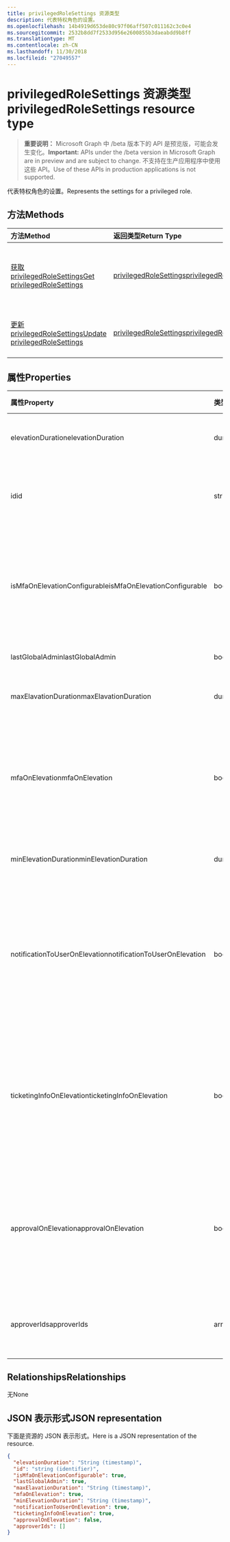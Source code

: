 ```yaml
---
title: privilegedRoleSettings 资源类型
description: 代表特权角色的设置。
ms.openlocfilehash: 14b4919d653de80c97f06aff507c011162c3c0e4
ms.sourcegitcommit: 2532b8dd7f2533d956e2600855b3daeabdd9b8ff
ms.translationtype: MT
ms.contentlocale: zh-CN
ms.lasthandoff: 11/30/2018
ms.locfileid: "27049557"
---
```

# <a name="privilegedrolesettings-resource-type"></a><span data-ttu-id="a0405-103">privilegedRoleSettings 资源类型</span><span class="sxs-lookup"><span data-stu-id="a0405-103">privilegedRoleSettings resource type</span></span>

> <span data-ttu-id="a0405-104">**重要说明：** Microsoft Graph 中 /beta 版本下的 API 是预览版，可能会发生变化。</span><span class="sxs-lookup"><span data-stu-id="a0405-104">**Important:** APIs under the /beta version in Microsoft Graph are in preview and are subject to change.</span></span> <span data-ttu-id="a0405-105">不支持在生产应用程序中使用这些 API。</span><span class="sxs-lookup"><span data-stu-id="a0405-105">Use of these APIs in production applications is not supported.</span></span>

<span data-ttu-id="a0405-106">代表特权角色的设置。</span><span class="sxs-lookup"><span data-stu-id="a0405-106">Represents the settings for a privileged role.</span></span>


## <a name="methods"></a><span data-ttu-id="a0405-107">方法</span><span class="sxs-lookup"><span data-stu-id="a0405-107">Methods</span></span>

| <span data-ttu-id="a0405-108">方法</span><span class="sxs-lookup"><span data-stu-id="a0405-108">Method</span></span>           | <span data-ttu-id="a0405-109">返回类型</span><span class="sxs-lookup"><span data-stu-id="a0405-109">Return Type</span></span>    |<span data-ttu-id="a0405-110">说明</span><span class="sxs-lookup"><span data-stu-id="a0405-110">Description</span></span>|
|:---------------|:--------|:----------|
|[<span data-ttu-id="a0405-111">获取 privilegedRoleSettings</span><span class="sxs-lookup"><span data-stu-id="a0405-111">Get privilegedRoleSettings</span></span>](../api/privilegedrolesettings-get.md) | [<span data-ttu-id="a0405-112">privilegedRoleSettings</span><span class="sxs-lookup"><span data-stu-id="a0405-112">privilegedRoleSettings</span></span>](privilegedrolesettings.md) |<span data-ttu-id="a0405-113">读取属性和 privilegedRoleSettings 对象的关系。</span><span class="sxs-lookup"><span data-stu-id="a0405-113">Read properties and relationships of privilegedRoleSettings object.</span></span>|
|[<span data-ttu-id="a0405-114">更新 privilegedRoleSettings</span><span class="sxs-lookup"><span data-stu-id="a0405-114">Update privilegedRoleSettings</span></span>](../api/privilegedrolesettings-update.md) | [<span data-ttu-id="a0405-115">privilegedRoleSettings</span><span class="sxs-lookup"><span data-stu-id="a0405-115">privilegedRoleSettings</span></span>](privilegedrolesettings.md) |<span data-ttu-id="a0405-116">更新 privilegedRoleSettings 对象。</span><span class="sxs-lookup"><span data-stu-id="a0405-116">Update privilegedRoleSettings object.</span></span>|
## <a name="properties"></a><span data-ttu-id="a0405-117">属性</span><span class="sxs-lookup"><span data-stu-id="a0405-117">Properties</span></span>
| <span data-ttu-id="a0405-118">属性</span><span class="sxs-lookup"><span data-stu-id="a0405-118">Property</span></span>     | <span data-ttu-id="a0405-119">类型</span><span class="sxs-lookup"><span data-stu-id="a0405-119">Type</span></span>   |<span data-ttu-id="a0405-120">说明</span><span class="sxs-lookup"><span data-stu-id="a0405-120">Description</span></span>|
|:---------------|:--------|:----------|
|<span data-ttu-id="a0405-121">elevationDuration</span><span class="sxs-lookup"><span data-stu-id="a0405-121">elevationDuration</span></span>|<span data-ttu-id="a0405-122">duration</span><span class="sxs-lookup"><span data-stu-id="a0405-122">duration</span></span>|<span data-ttu-id="a0405-123">当激活角色持续时间。</span><span class="sxs-lookup"><span data-stu-id="a0405-123">The duration when the role is activated.</span></span>|
|<span data-ttu-id="a0405-124">id</span><span class="sxs-lookup"><span data-stu-id="a0405-124">id</span></span>|<span data-ttu-id="a0405-125">string</span><span class="sxs-lookup"><span data-stu-id="a0405-125">string</span></span>| <span data-ttu-id="a0405-126">角色设置唯一标识符。</span><span class="sxs-lookup"><span data-stu-id="a0405-126">The unique identifier for the role settings.</span></span> <span data-ttu-id="a0405-127">只读。</span><span class="sxs-lookup"><span data-stu-id="a0405-127">Read-only.</span></span>|
|<span data-ttu-id="a0405-128">isMfaOnElevationConfigurable</span><span class="sxs-lookup"><span data-stu-id="a0405-128">isMfaOnElevationConfigurable</span></span>|<span data-ttu-id="a0405-129">boolean</span><span class="sxs-lookup"><span data-stu-id="a0405-129">boolean</span></span>|<span data-ttu-id="a0405-130">**true**如果 mfaOnElevation 可配置。</span><span class="sxs-lookup"><span data-stu-id="a0405-130">**true** if mfaOnElevation is configurable.</span></span> <span data-ttu-id="a0405-131">**false**如果 mfaOnElevation 不可配置。</span><span class="sxs-lookup"><span data-stu-id="a0405-131">**false** if mfaOnElevation is not configurable.</span></span>|
|<span data-ttu-id="a0405-132">lastGlobalAdmin</span><span class="sxs-lookup"><span data-stu-id="a0405-132">lastGlobalAdmin</span></span>|<span data-ttu-id="a0405-133">boolean</span><span class="sxs-lookup"><span data-stu-id="a0405-133">boolean</span></span>|<span data-ttu-id="a0405-134">仅供内部。</span><span class="sxs-lookup"><span data-stu-id="a0405-134">Internal used only.</span></span>|
|<span data-ttu-id="a0405-135">maxElavationDuration</span><span class="sxs-lookup"><span data-stu-id="a0405-135">maxElavationDuration</span></span>|<span data-ttu-id="a0405-136">duration</span><span class="sxs-lookup"><span data-stu-id="a0405-136">duration</span></span>|<span data-ttu-id="a0405-137">激活角色的最大持续时间。</span><span class="sxs-lookup"><span data-stu-id="a0405-137">Maximal duration for the activated role.</span></span>|
|<span data-ttu-id="a0405-138">mfaOnElevation</span><span class="sxs-lookup"><span data-stu-id="a0405-138">mfaOnElevation</span></span>|<span data-ttu-id="a0405-139">boolean</span><span class="sxs-lookup"><span data-stu-id="a0405-139">boolean</span></span>|<span data-ttu-id="a0405-140">如果为**true** MFA 需要激活角色。</span><span class="sxs-lookup"><span data-stu-id="a0405-140">**true** if MFA is required to activate the role.</span></span> <span data-ttu-id="a0405-141">**false**如果 MFA 不需要激活角色。</span><span class="sxs-lookup"><span data-stu-id="a0405-141">**false** if MFA is not required to activate the role.</span></span>|
|<span data-ttu-id="a0405-142">minElevationDuration</span><span class="sxs-lookup"><span data-stu-id="a0405-142">minElevationDuration</span></span>|<span data-ttu-id="a0405-143">duration</span><span class="sxs-lookup"><span data-stu-id="a0405-143">duration</span></span>|<span data-ttu-id="a0405-144">最少持续时间激活角色。</span><span class="sxs-lookup"><span data-stu-id="a0405-144">Minimal duration for the activated role.</span></span>|
|<span data-ttu-id="a0405-145">notificationToUserOnElevation</span><span class="sxs-lookup"><span data-stu-id="a0405-145">notificationToUserOnElevation</span></span>|<span data-ttu-id="a0405-146">boolean</span><span class="sxs-lookup"><span data-stu-id="a0405-146">boolean</span></span>|<span data-ttu-id="a0405-147">**true**如果角色激活时向最终用户发送通知。</span><span class="sxs-lookup"><span data-stu-id="a0405-147">**true** if send notification to the end user when the role is activated.</span></span> <span data-ttu-id="a0405-148">**false**如果角色被激活时不发送通知。</span><span class="sxs-lookup"><span data-stu-id="a0405-148">**false** if do not send notification when the role is activated.</span></span>|
|<span data-ttu-id="a0405-149">ticketingInfoOnElevation</span><span class="sxs-lookup"><span data-stu-id="a0405-149">ticketingInfoOnElevation</span></span>|<span data-ttu-id="a0405-150">boolean</span><span class="sxs-lookup"><span data-stu-id="a0405-150">boolean</span></span>|<span data-ttu-id="a0405-151">如果为**true**时，票证信息是必需激活角色。</span><span class="sxs-lookup"><span data-stu-id="a0405-151">**true** if the ticketing information is required when activate the role.</span></span> <span data-ttu-id="a0405-152">**false**如果票证信息不需要激活角色。</span><span class="sxs-lookup"><span data-stu-id="a0405-152">**false** if the ticketing information is not required when activate the role.</span></span>|
|<span data-ttu-id="a0405-153">approvalOnElevation</span><span class="sxs-lookup"><span data-stu-id="a0405-153">approvalOnElevation</span></span>|<span data-ttu-id="a0405-154">boolean</span><span class="sxs-lookup"><span data-stu-id="a0405-154">boolean</span></span>|<span data-ttu-id="a0405-155">**true**如果情况下审批，需要激活角色。</span><span class="sxs-lookup"><span data-stu-id="a0405-155">**true** if the approval is required when activate the role.</span></span> <span data-ttu-id="a0405-156">**false**如果审批不需要激活角色。</span><span class="sxs-lookup"><span data-stu-id="a0405-156">**false** if the approval is not required when activate the role.</span></span>|
|<span data-ttu-id="a0405-157">approverIds</span><span class="sxs-lookup"><span data-stu-id="a0405-157">approverIds</span></span>|<span data-ttu-id="a0405-158">array</span><span class="sxs-lookup"><span data-stu-id="a0405-158">array</span></span>|<span data-ttu-id="a0405-159">审批 id，如果需要激活审核的列表。</span><span class="sxs-lookup"><span data-stu-id="a0405-159">List of Approval ids, if approval is required for activation.</span></span>|

## <a name="relationships"></a><span data-ttu-id="a0405-160">Relationships</span><span class="sxs-lookup"><span data-stu-id="a0405-160">Relationships</span></span>
<span data-ttu-id="a0405-161">无</span><span class="sxs-lookup"><span data-stu-id="a0405-161">None</span></span>


## <a name="json-representation"></a><span data-ttu-id="a0405-162">JSON 表示形式</span><span class="sxs-lookup"><span data-stu-id="a0405-162">JSON representation</span></span>

<span data-ttu-id="a0405-163">下面是资源的 JSON 表示形式。</span><span class="sxs-lookup"><span data-stu-id="a0405-163">Here is a JSON representation of the resource.</span></span>

<!-- {
  "blockType": "resource",
  "optionalProperties": [

  ],
  "@odata.type": "microsoft.graph.privilegedRoleSettings"
}-->

```json
{
  "elevationDuration": "String (timestamp)",
  "id": "string (identifier)",
  "isMfaOnElevationConfigurable": true,
  "lastGlobalAdmin": true,
  "maxElavationDuration": "String (timestamp)",
  "mfaOnElevation": true,
  "minElevationDuration": "String (timestamp)",
  "notificationToUserOnElevation": true,
  "ticketingInfoOnElevation": true,
  "approvalOnElevation": false,
  "approverIds": []
}

```

<!-- uuid: 8fcb5dbc-d5aa-4681-8e31-b001d5168d79
2015-10-25 14:57:30 UTC -->
<!-- {
  "type": "#page.annotation",
  "description": "privilegedRoleSettings resource",
  "keywords": "",
  "section": "documentation",
  "tocPath": ""
}-->